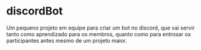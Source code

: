 # discordBot

Um pequeno projeto em equipe para criar um bot no discord, que vai servir tanto como aprendizado para os membros, quanto como para entrosar os participantes antes mesmo de um projeto maior.

